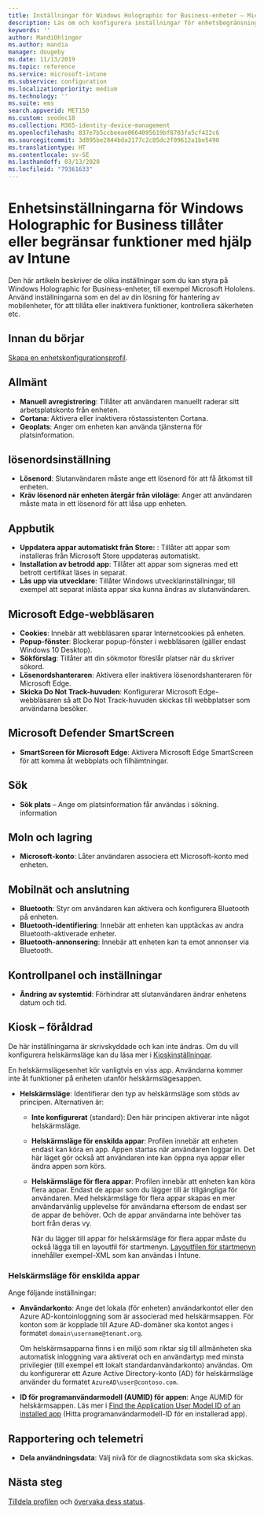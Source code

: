 ```yaml
---
title: Inställningar för Windows Holographic for Business-enheter – Microsoft Intune – Azure | Microsoft Docs
description: Läs om och konfigurera inställningar för enhetsbegränsning i Microsoft Intune för Windows Holographic for Business, inklusive avregistrering, geoplats, lösenord, installation av appar från app store, cookies och popup-fönster i Microsoft Edge, Microsoft Defender, sökning, moln och lagring, Bluetooth-anslutning, systemtid och användningsdata i Azure.
keywords: ''
author: MandiOhlinger
ms.author: mandia
manager: dougeby
ms.date: 11/13/2019
ms.topic: reference
ms.service: microsoft-intune
ms.subservice: configuration
ms.localizationpriority: medium
ms.technology: ''
ms.suite: ems
search.appverid: MET150
ms.custom: seodec18
ms.collection: M365-identity-device-management
ms.openlocfilehash: 837e7b5ccbeeae0664095619bf8703fa5cf422c6
ms.sourcegitcommit: 3d895be2844bda2177c2c85dc2f09612a1be5490
ms.translationtype: HT
ms.contentlocale: sv-SE
ms.lasthandoff: 03/13/2020
ms.locfileid: "79361633"
---
```

# <a name="windows-holographic-for-business-device-settings-to-allow-or-restrict-features-using-intune"></a>Enhetsinställningarna för Windows Holographic for Business tillåter eller begränsar funktioner med hjälp av Intune



Den här artikeln beskriver de olika inställningar som du kan styra på Windows Holographic for Business-enheter, till exempel Microsoft Hololens. Använd inställningarna som en del av din lösning för hantering av mobilenheter, för att tillåta eller inaktivera funktioner, kontrollera säkerheten etc.

## <a name="before-you-begin"></a>Innan du börjar

[Skapa en enhetskonfigurationsprofil](device-restrictions-configure.md#create-the-profile).

## <a name="general"></a>Allmänt

- **Manuell avregistrering**: Tillåter att användaren manuellt raderar sitt arbetsplatskonto från enheten.
- **Cortana**: Aktivera eller inaktivera röstassistenten Cortana.
- **Geoplats**: Anger om enheten kan använda tjänsterna för platsinformation.

## <a name="password"></a>lösenordsinställning

- **Lösenord**: Slutanvändaren måste ange ett lösenord för att få åtkomst till enheten.
- **Kräv lösenord när enheten återgår från viloläge**: Anger att användaren måste mata in ett lösenord för att låsa upp enheten.

## <a name="app-store"></a>Appbutik

- **Uppdatera appar automatiskt från Store:** : Tillåter att appar som installeras från Microsoft Store uppdateras automatiskt.
- **Installation av betrodd app**: Tillåter att appar som signeras med ett betrott certifikat läses in separat.
- **Lås upp via utvecklare**: Tillåter Windows utvecklarinställningar, till exempel att separat inlästa appar ska kunna ändras av slutanvändaren.

## <a name="microsoft-edge-browser"></a>Microsoft Edge-webbläsaren

- **Cookies**: Innebär att webbläsaren sparar Internetcookies på enheten.
- **Popup-fönster**: Blockerar popup-fönster i webbläsaren (gäller endast Windows 10 Desktop).
- **Sökförslag**: Tillåter att din sökmotor föreslår platser när du skriver sökord.
- **Lösenordshanteraren**: Aktivera eller inaktivera lösenordshanteraren för Microsoft Edge.
- **Skicka Do Not Track-huvuden**: Konfigurerar Microsoft Edge-webbläsaren så att Do Not Track-huvuden skickas till webbplatser som användarna besöker.

## <a name="microsoft-defender-smart-screen"></a>Microsoft Defender SmartScreen

- **SmartScreen för Microsoft Edge**: Aktivera Microsoft Edge SmartScreen för att komma åt webbplats och filhämtningar.

## <a name="search"></a>Sök

- **Sök plats** – Ange om platsinformation får användas i sökning. information

## <a name="cloud-and-storage"></a>Moln och lagring

- **Microsoft-konto**: Låter användaren associera ett Microsoft-konto med enheten.

## <a name="cellular-and-connectivity"></a>Mobilnät och anslutning

- **Bluetooth**: Styr om användaren kan aktivera och konfigurera Bluetooth på enheten.
- **Bluetooth-identifiering**: Innebär att enheten kan upptäckas av andra Bluetooth-aktiverade enheter.
- **Bluetooth-annonsering**: Innebär att enheten kan ta emot annonser via Bluetooth.

## <a name="control-panel-and-settings"></a>Kontrollpanel och inställningar

- **Ändring av systemtid**: Förhindrar att slutanvändaren ändrar enhetens datum och tid.

## <a name="kiosk---obsolete"></a>Kiosk – föråldrad

De här inställningarna är skrivskyddade och kan inte ändras. Om du vill konfigurera helskärmsläge kan du läsa mer i [Kioskinställningar](kiosk-settings-holographic.md).

En helskärmslägesenhet kör vanligtvis en viss app. Användarna kommer inte åt funktioner på enheten utanför helskärmslägesappen.

- **Helskärmsläge**: Identifierar den typ av helskärmsläge som stöds av principen. Alternativen är:

  - **Inte konfigurerat** (standard): Den här principen aktiverar inte något helskärmsläge. 
  - **Helskärmsläge för enskilda appar**: Profilen innebär att enheten endast kan köra en app. Appen startas när användaren loggar in. Det här läget gör också att användaren inte kan öppna nya appar eller ändra appen som körs.
  - **Helskärmsläge för flera appar**: Profilen innebär att enheten kan köra flera appar. Endast de appar som du lägger till är tillgängliga för användaren. Med helskärmsläge för flera appar skapas en mer användarvänlig upplevelse för användarna eftersom de endast ser de appar de behöver. Och de appar användarna inte behöver tas bort från deras vy. 
  
    När du lägger till appar för helskärmsläge för flera appar måste du också lägga till en layoutfil för startmenyn. [Layoutfilen för startmenyn](/hololens/hololens-kiosk#start-layout-file-for-mdm-intune-and-others) innehåller exempel-XML som kan användas i Intune. 

### <a name="single-app-kiosks"></a>Helskärmsläge för enskilda appar

Ange följande inställningar:

- **Användarkonto**: Ange det lokala (för enheten) användarkontot eller den Azure AD-kontoinloggning som är associerad med helskärmsappen. För konton som är kopplade till Azure AD-domäner ska kontot anges i formatet `domain\username@tenant.org`. 

    Om helskärmsapparna finns i en miljö som riktar sig till allmänheten ska automatisk inloggning vara aktiverat och en användartyp med minsta privilegier (till exempel ett lokalt standardanvändarkonto) användas. Om du konfigurerar ett Azure Active Directory-konto (AD) för helskärmsläge använder du formatet `AzureAD\user@contoso.com`.

- **ID för programanvändarmodell (AUMID) för appen**: Ange AUMID för helskärmsappen. Läs mer i [Find the Application User Model ID of an installed app](https://docs.microsoft.com/windows-hardware/customize/enterprise/find-the-application-user-model-id-of-an-installed-app) (Hitta programanvändarmodell-ID för en installerad app).

## <a name="reporting-and-telemetry"></a>Rapportering och telemetri

- **Dela användningsdata**: Välj nivå för de diagnostikdata som ska skickas.

## <a name="next-steps"></a>Nästa steg

[Tilldela profilen](device-profile-assign.md) och [övervaka dess status](device-profile-monitor.md).

